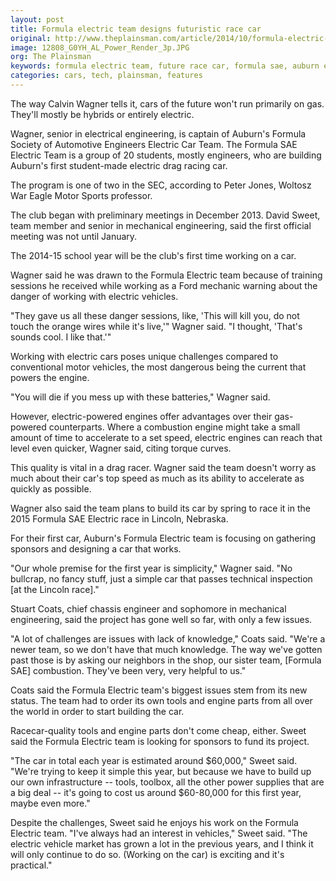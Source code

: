 ```yaml
---
layout: post
title: Formula electric team designs futuristic race car
original: http://www.theplainsman.com/article/2014/10/formula-electric-team-designs-futuristic-race-car
image: 12808_G0YH_AL_Power_Render_3p.JPG
org: The Plainsman
keywords: formula electric team, future race car, formula sae, auburn engineering
categories: cars, tech, plainsman, features
---
```


The way Calvin Wagner tells it, cars of the future won't run primarily on gas. They'll mostly be hybrids or entirely electric.

<!--break-->

Wagner, senior in electrical engineering, is captain of Auburn's Formula Society of Automotive Engineers Electric Car Team. The Formula SAE Electric Team is a group of 20 students, mostly engineers, who are building Auburn's first student-made electric drag racing car.

The program is one of two in the SEC, according to Peter Jones, Woltosz War Eagle Motor Sports professor.

The club began with preliminary meetings in December 2013. David Sweet, team member and senior in mechanical engineering, said the first official meeting was not until January.

The 2014-15 school year will be the club's first time working on a car.

Wagner said he was drawn to the Formula Electric team because of training sessions he received while working as a Ford mechanic warning about the danger of working with electric vehicles.

"They gave us all these danger sessions, like, 'This will kill you, do not touch the orange wires while it's live,'" Wagner said. "I thought, 'That's sounds cool. I like that.'"

Working with electric cars poses unique challenges compared to conventional motor vehicles, the most dangerous being the current that powers the engine.

"You will die if you mess up with these batteries," Wagner said.

However, electric-powered engines offer advantages over their gas-powered counterparts. Where a combustion engine might take a small amount of time to accelerate to a set speed, electric engines can reach that level even quicker, Wagner said, citing torque curves.

This quality is vital in a drag racer. Wagner said the team doesn't worry as much about their car's top speed as much as its ability to accelerate as quickly as possible.

Wagner also said the team plans to build its car by spring to race it in the 2015 Formula SAE Electric race in Lincoln, Nebraska.

For their first car, Auburn's Formula Electric team is focusing on gathering sponsors and designing a car that works.

"Our whole premise for the first year is simplicity," Wagner said. "No bullcrap, no fancy stuff, just a simple car that passes technical inspection [at the Lincoln race]."

Stuart Coats, chief chassis engineer and sophomore in mechanical engineering, said the project has gone well so far, with only a few issues.

"A lot of challenges are issues with lack of knowledge," Coats said. "We're a newer team, so we don't have that much knowledge. The way we've gotten past those is by asking our neighbors in the shop, our sister team, [Formula SAE] combustion. They've been very, very helpful to us."

Coats said the Formula Electric team's biggest issues stem from its new status. The team had to order its own tools and engine parts from all over the world in order to start building the car.

Racecar-quality tools and engine parts don't come cheap, either. Sweet said the Formula Electric team is looking for sponsors to fund its project.

"The car in total each year is estimated around $60,000," Sweet said. "We're trying to keep it simple this year, but because we have to build up our own infrastructure -- tools, toolbox, all the other power supplies that are a big deal -- it's going to cost us around $60-80,000 for this first year, maybe even more."

Despite the challenges, Sweet said he enjoys his work on the Formula Electric team. "I've always had an interest in vehicles," Sweet said. "The electric vehicle market has grown a lot in the previous years, and I think it will only continue to do so. (Working on the car) is exciting and it's practical."